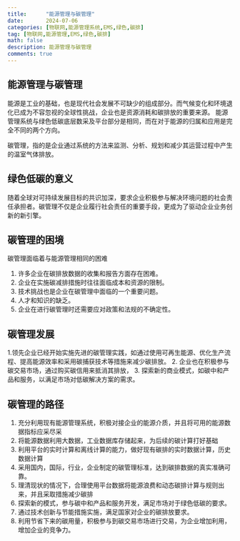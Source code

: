 ```yaml
---
title:      "能源管理与碳管理"
date:       2024-07-06
categories: [物联网,能源管理系统,EMS,绿色,碳排]
tag: [物联网,能源管理,EMS,绿色,碳排]
math: false
description: 能源管理与碳管理
comments: true
---
```


## 能源管理与碳管理

能源是工业的基础，也是现代社会发展不可缺少的组成部分。而气候变化和环境退化已成为不容忽视的全球性挑战，企业也是资源消耗和碳排放的重要来源。
能源管理系统与绿色低碳底层数采及平台部分是相同，而在对于能源的归属和应用是完全不同的两个方向。

碳管理，指的是企业通过系统的方法来监测、分析、规划和减少其运营过程中产生的温室气体排放。

## 绿色低碳的意义

随着全球对可持续发展目标的共识加深，要求企业积极参与解决环境问题的社会责任承担者。碳管理不仅是企业履行社会责任的重要手段，更成为了驱动企业业务创新的新引擎。

## 碳管理的困境
碳管理面临着与能源管理相同的困难
1. 许多企业在碳排放数据的收集和报告方面存在困难。
2. 企业在实施碳减排措施时往往面临成本和资源的限制。
3. 技术挑战也是企业在碳管理中面临的一个重要问题。
4. 人才和知识的缺乏。
5. 企业在进行碳管理时还需要应对政策和法规的不确定性。

## 碳管理发展
1.领先企业已经开始实施先进的碳管理实践，如通过使用可再生能源、优化生产流程、提高能源效率和采用碳捕获技术等措施来减少碳排放。
2. 企业也在积极参与碳交易市场，通过购买碳信用来抵消其排放，
3. 探索新的商业模式，如碳中和产品和服务，以满足市场对低碳解决方案的需求。

## 碳管理的路径
1. 充分利用现有能源管理系统，积极对接企业的能源介质，并且将可用的能源数据指标应采尽采
2. 将能源数据利用大数据，工业数据库存储起来，为后续的碳计算打好基础
3. 利用平台的实时计算和离线计算的能力，做好现有碳排的实时数据计算，历史数据计算
4. 采用国内，国际，行业，企业制定的碳管理标准，达到碳排数据的真实准确可靠。
5. 理清现状的情况下，合理使用平台数据将能源浪费和动态碳排计算与规则出来，并且采取措施减少碳排
6. 探索新的模式，参与碳中和产品和服务开发，满足市场对于绿色低碳的要求。
7. 通过技术创新与节能措施实施，满足国家对企业的碳排放要求。
8. 利用节省下来的碳用量，积极参与到碳交易市场进行交易，为企业增加利用，增加企业的竞争力。